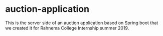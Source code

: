 # auction-application
This is the server side of an auction application based on Spring boot that we created it for Rahnema College Internship summer 2019.
